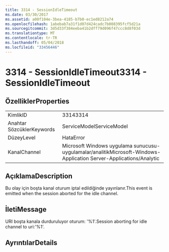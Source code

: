 ```yaml
---
title: 3314 - SessionIdleTimeout
ms.date: 03/30/2017
ms.assetid: a00f104e-3bea-4185-b7b0-ec1ed8212a74
ms.openlocfilehash: 1abebab7a31f1d07d424cadc7b008395fcf5d21a
ms.sourcegitcommit: 3d5d33f384eeba41b2dff79d096f47ccc8d8f03d
ms.translationtype: MT
ms.contentlocale: tr-TR
ms.lasthandoff: 05/04/2018
ms.locfileid: "33456446"
---
```

# <a name="3314---sessionidletimeout"></a><span data-ttu-id="a6ac2-102">3314 - SessionIdleTimeout</span><span class="sxs-lookup"><span data-stu-id="a6ac2-102">3314 - SessionIdleTimeout</span></span>
## <a name="properties"></a><span data-ttu-id="a6ac2-103">Özellikler</span><span class="sxs-lookup"><span data-stu-id="a6ac2-103">Properties</span></span>  
  
|||  
|-|-|  
|<span data-ttu-id="a6ac2-104">Kimlik</span><span class="sxs-lookup"><span data-stu-id="a6ac2-104">ID</span></span>|<span data-ttu-id="a6ac2-105">3314</span><span class="sxs-lookup"><span data-stu-id="a6ac2-105">3314</span></span>|  
|<span data-ttu-id="a6ac2-106">Anahtar Sözcükler</span><span class="sxs-lookup"><span data-stu-id="a6ac2-106">Keywords</span></span>|<span data-ttu-id="a6ac2-107">ServiceModel</span><span class="sxs-lookup"><span data-stu-id="a6ac2-107">ServiceModel</span></span>|  
|<span data-ttu-id="a6ac2-108">Düzey</span><span class="sxs-lookup"><span data-stu-id="a6ac2-108">Level</span></span>|<span data-ttu-id="a6ac2-109">Hata</span><span class="sxs-lookup"><span data-stu-id="a6ac2-109">Error</span></span>|  
|<span data-ttu-id="a6ac2-110">Kanal</span><span class="sxs-lookup"><span data-stu-id="a6ac2-110">Channel</span></span>|<span data-ttu-id="a6ac2-111">Microsoft Windows uygulama sunucusu-uygulamalar/analitik</span><span class="sxs-lookup"><span data-stu-id="a6ac2-111">Microsoft-Windows-Application Server-Applications/Analytic</span></span>|  
  
## <a name="description"></a><span data-ttu-id="a6ac2-112">Açıklama</span><span class="sxs-lookup"><span data-stu-id="a6ac2-112">Description</span></span>  
 <span data-ttu-id="a6ac2-113">Bu olay için boşta kanal oturum iptal edildiğinde yayınlanır.</span><span class="sxs-lookup"><span data-stu-id="a6ac2-113">This event is emitted when the session aborted for the idle channel.</span></span>  
  
## <a name="message"></a><span data-ttu-id="a6ac2-114">İleti</span><span class="sxs-lookup"><span data-stu-id="a6ac2-114">Message</span></span>  
 <span data-ttu-id="a6ac2-115">URI boşta kanala durduruluyor oturum: '%1'.</span><span class="sxs-lookup"><span data-stu-id="a6ac2-115">Session aborting for idle channel to uri:'%1'.</span></span>  
  
## <a name="details"></a><span data-ttu-id="a6ac2-116">Ayrıntılar</span><span class="sxs-lookup"><span data-stu-id="a6ac2-116">Details</span></span>
